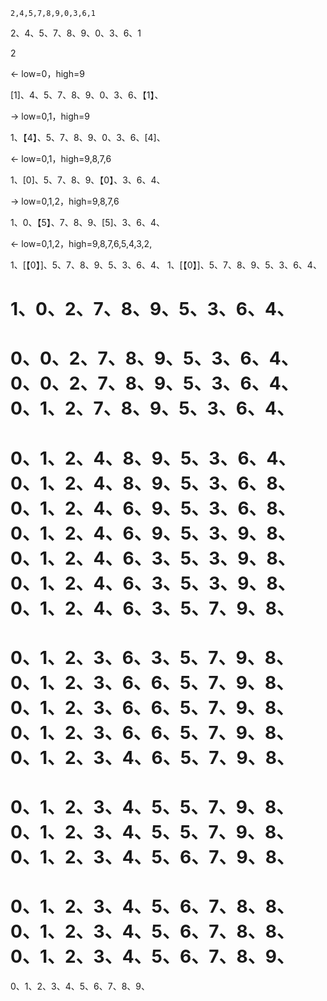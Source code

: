 ```
2,4,5,7,8,9,0,3,6,1
```

2、4、5、7、8、9、0、3、6、1

2



<-   low=0，high=9

[1]、4、5、7、8、9、0、3、6、【1】、

->  low=0,1，high=9

1、【4】、5、7、8、9、0、3、6、[4]、

<-   low=0,1，high=9,8,7,6

1、[0]、5、7、8、9、【0】、3、6、4、

->   low=0,1,2，high=9,8,7,6

1、0、【5】、7、8、9、[5]、3、6、4、

<-   low=0,1,2，high=9,8,7,6,5,4,3,2,

1、[【0】]、5、7、8、9、5、3、6、4、
1、[【0】]、5、7、8、9、5、3、6、4、

1、0、2、7、8、9、5、3、6、4、
==========================
0、0、2、7、8、9、5、3、6、4、
0、0、2、7、8、9、5、3、6、4、
0、1、2、7、8、9、5、3、6、4、
==========================
0、1、2、4、8、9、5、3、6、4、
0、1、2、4、8、9、5、3、6、8、
0、1、2、4、6、9、5、3、6、8、
0、1、2、4、6、9、5、3、9、8、
0、1、2、4、6、3、5、3、9、8、
0、1、2、4、6、3、5、3、9、8、
0、1、2、4、6、3、5、7、9、8、
==========================
0、1、2、3、6、3、5、7、9、8、
0、1、2、3、6、6、5、7、9、8、
0、1、2、3、6、6、5、7、9、8、
0、1、2、3、6、6、5、7、9、8、
0、1、2、3、4、6、5、7、9、8、
==========================
0、1、2、3、4、5、5、7、9、8、
0、1、2、3、4、5、5、7、9、8、
0、1、2、3、4、5、6、7、9、8、
==========================
0、1、2、3、4、5、6、7、8、8、
0、1、2、3、4、5、6、7、8、8、
0、1、2、3、4、5、6、7、8、9、
==========================
0、1、2、3、4、5、6、7、8、9、













